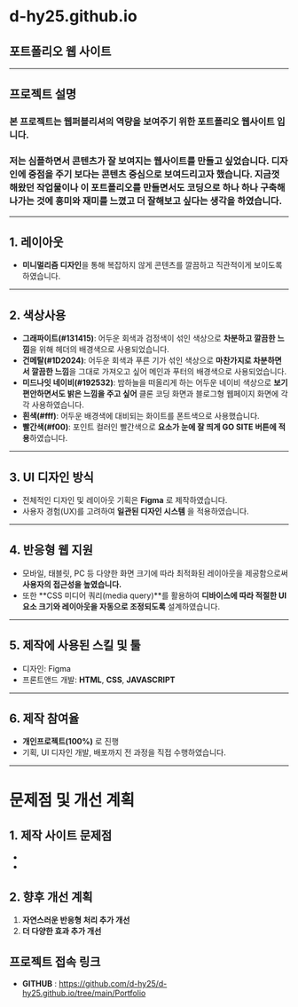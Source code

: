 # d-hy25.github.io
## 포트폴리오 웹 사이트
---
## 프로젝트 설명
### 본 프로젝트는 웹퍼블리셔의 역량을 보여주기 위한 **포트폴리오 웹사이트** 입니다.
### 저는 심플하면서 콘텐츠가 잘 보여지는 웹사이트를 만들고 싶었습니다. 디자인에 중점을 주기 보다는 콘텐츠 중심으로 보여드리고자 했습니다. 지금껏 해왔던 작업물이나 이 포트폴리오를 만들면서도 코딩으로 하나 하나 구축해 나가는 것에 흥미와 재미를 느꼈고 더 잘해보고 싶다는 생각을 하였습니다.  
---
## 1. 레이아웃
* **미니멀리즘 디자인**을 통해 복잡하지 않게 콘텐츠를 깔끔하고 직관적이게 보이도록 하였습니다.
---
## 2. 색상사용
* **그래파이트(#131415)**: 어두운 회색과 검정색이 섞인 색상으로 **차분하고 깔끔한 느낌**을 위해 헤더의 배경색으로 사용되었습니다.
* **건메탈(#1D2024)**: 어두운 회색과 푸른 기가 섞인 색상으로 **마찬가지로 차분하면서 깔끔한 느낌**을 그대로 가져오고 싶어 메인과 푸터의 배경색으로 사용되었습니다.
* **미드나잇 네이비(#192532)**: 밤하늘을 떠올리게 하는 어두운 네이비 색상으로 **보기 편안하면서도 밝은 느낌을 주고 싶어** 클론 코딩 화면과 블로그형 웹페이지 화면에 각각 사용하였습니다.
* **흰색(#fff)**: 어두운 배경색에 대비되는 화이트를 폰트색으로 사용했습니다. 
* **빨간색(#f00)**: 포인트 컬러인 빨간색으로 **요소가 눈에 잘 띄게 GO SITE 버튼에 적용**하였습니다.  
---
## 3. UI 디자인 방식
* 전체적인 디자인 및 레이아웃 기획은 **Figma** 로 제작하였습니다.   
* 사용자 경험(UX)를 고려하여 **일관된 디자인 시스템** 을 적용하였습니다.
---
## 4. 반응형 웹 지원
* 모바일, 태블릿, PC 등 다양한 화면 크기에 따라 최적화된 레이아웃을 제공함으로써 **사용자의 접근성을 높였습니다.**
* 또한 **CSS 미디어 쿼리(media query)**를 활용하여 **디바이스에 따라 적절한 UI 요소 크기와 레이아웃을 자동으로 조정되도록** 설계하였습니다.
---
## 5. 제작에 사용된 스킬 및 툴
* 디자인: Figma 
* 프론트앤드 개발: **HTML**, **CSS**, **JAVASCRIPT**
---
## 6. 제작 참여율
* **개인프로젝트(100%)** 로 진행
* 기획, UI 디자인 개발, 배포까지 전 과정을 직접 수행하였습니다.
---
# 문제점 및 개선 계획

## 1. 제작 사이트 문제점
* 
* 
## 2. 향후 개선 계획
1. **자연스러운 반응형 처리 추가 개선**
2. **더 다양한 효과 추가 개선**
<!-- 3. **디자인 역량 추가 개선** -->

## 프로젝트 접속 링크
* **GITHUB** : https://github.com/d-hy25/d-hy25.github.io/tree/main/Portfolio
